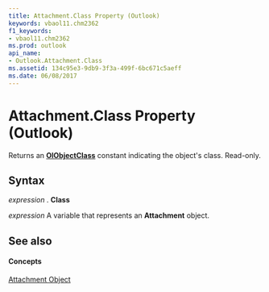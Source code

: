 ```yaml
---
title: Attachment.Class Property (Outlook)
keywords: vbaol11.chm2362
f1_keywords:
- vbaol11.chm2362
ms.prod: outlook
api_name:
- Outlook.Attachment.Class
ms.assetid: 134c95e3-9db9-3f3a-499f-6bc671c5aeff
ms.date: 06/08/2017
---
```



# Attachment.Class Property (Outlook)

Returns an  **[OlObjectClass](Outlook.OlObjectClass.md)** constant indicating the object's class. Read-only.


## Syntax

 _expression_ . **Class**

 _expression_ A variable that represents an **Attachment** object.


## See also


#### Concepts


[Attachment Object](Outlook.Attachment.md)

